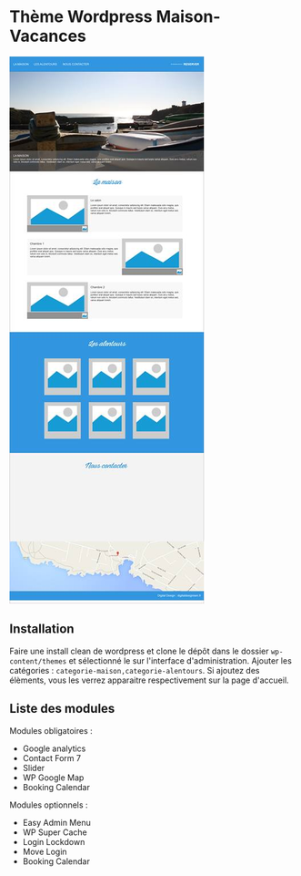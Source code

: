 <h1>Thème Wordpress Maison-Vacances</h1>

![alt tag](https://github.com/Digital-Design/Maison-Vacances/blob/master/screenshot.png)

<h2>Installation</h2>

Faire une install clean de wordpress et clone le dépôt dans le dossier <code>wp-content/themes</code> et sélectionné le sur l'interface d'administration.
Ajouter les catégories : <code>categorie-maison,categorie-alentours</code>. Si ajoutez des élèments, vous les verrez apparaitre respectivement sur la page d'accueil.

<h2>Liste des modules</h2>

Modules obligatoires :
<ul>
  <li>Google analytics</li>
  <li>Contact Form 7</li>
  <li>Slider</li>
  <li>WP Google Map</li>
  <li>Booking Calendar</li>
</ul>

Modules optionnels :
<ul>
  <li>Easy Admin Menu</li>
  <li>WP Super Cache</li>
  <li>Login Lockdown</li>
  <li>Move Login</li>
  <li>Booking Calendar</li>
</ul>
